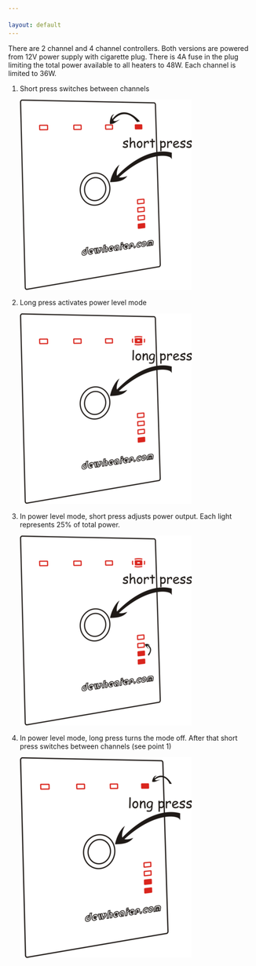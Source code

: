 ```yaml
---

layout: default
---
```

There are 2 channel and 4 channel controllers.
Both versions are powered from 12V power supply with cigarette plug.
There is 4A fuse in the plug limiting the total power available to all heaters to 48W.
Each channel is limited to 36W.

1. Short press switches between channels

   ![step1](4ch_controller_step1.png)

2. Long press activates power level mode

   ![step2](4ch_controller_step2.png)

3. In power level mode, short press adjusts power output. Each light represents 25% of total power.

   ![step3](4ch_controller_step3.png)

4. In power level mode, long press turns the mode off. After that short press switches between channels (see point 1)

   ![step4](4ch_controller_step4.png)
